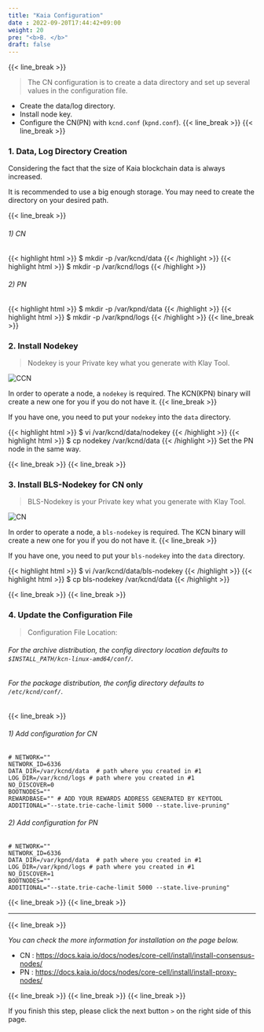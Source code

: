 ```yaml
---
title: "Kaia Configuration"
date : 2022-09-20T17:44:42+09:00
weight: 20
pre: "<b>B. </b>"
draft: false
---
```

{{< line_break >}}
>The CN configuration is to create a data directory and set up several values in the configuration file.
* Create the data/log directory.
* Install node key.
* Configure the CN(PN) with `kcnd.conf` (`kpnd.conf`).
  {{< line_break >}}
  {{< line_break >}}


### 1. Data, Log Directory Creation
Considering the fact that the size of Kaia blockchain data is always increased. &nbsp;

It is recommended to use a big enough storage. You may need to create the directory on your desired path.

{{< line_break >}}

###### 1) CN
{{< highlight html >}}
$ mkdir -p /var/kcnd/data
{{< /highlight >}}
{{< highlight html >}}
$ mkdir -p /var/kcnd/logs
{{< /highlight >}}

###### 2) PN
{{< highlight html >}}
$ mkdir -p /var/kpnd/data
{{< /highlight >}}
{{< highlight html >}}
$ mkdir -p /var/kpnd/logs
{{< /highlight >}}
{{< line_break >}}


### 2. Install Nodekey
> Nodekey is your Private key what you generate with Klay Tool.

![CCN](/images/nodekey.png)

In order to operate a node, a `nodekey` is required. The KCN(KPN) binary will create a new one for you if you do not have it. {{< line_break >}}

If you have one, you need to put your `nodekey` into the `data` directory.


{{< highlight html >}}
$ vi /var/kcnd/data/nodekey
{{< /highlight >}}
{{< highlight html >}}
$ cp nodekey /var/kcnd/data
{{< /highlight >}}
Set the PN node in the same way.

{{< line_break >}}
{{< line_break >}}

### 3. Install BLS-Nodekey for CN only
> BLS-Nodekey is your Private key what you generate with Klay Tool.

![CN](/images/nodekey.png)

In order to operate a node, a `bls-nodekey` is required. The KCN binary will create a new one for you if you do not have it. {{< line_break >}}

If you have one, you need to put your `bls-nodekey` into the `data` directory.


{{< highlight html >}}
$ vi /var/kcnd/data/bls-nodekey
{{< /highlight >}}
{{< highlight html >}}
$ cp bls-nodekey /var/kcnd/data
{{< /highlight >}}


{{< line_break >}}
{{< line_break >}}

### 4. Update the Configuration File
>Configuration File Location:
###### For the archive distribution, the config directory location defaults to `$INSTALL_PATH/kcn-linux-amd64/conf/`.
###### For the package distribution, the config directory defaults to `/etc/kcnd/conf/`.

{{< line_break >}}

###### 1) Add configuration for CN
```vim
# NETWORK=""
NETWORK_ID=6336
DATA_DIR=/var/kcnd/data  # path where you created in #1
LOG_DIR=/var/kcnd/logs # path where you created in #1
NO_DISCOVER=0
BOOTNODES=""
REWARDBASE="" # ADD YOUR REWARDS ADDRESS GENERATED BY KEYTOOL
ADDITIONAL="--state.trie-cache-limit 5000 --state.live-pruning"
```
###### 2)  Add configuration for PN
```vim
# NETWORK=""
NETWORK_ID=6336
DATA_DIR=/var/kpnd/data  # path where you created in #1
LOG_DIR=/var/kpnd/logs # path where you created in #1
NO_DISCOVER=1
BOOTNODES=""
ADDITIONAL="--state.trie-cache-limit 5000 --state.live-pruning"
```
{{< line_break >}}
{{< line_break >}}

---
{{< line_break >}}

*You can check the more information for installation on the page below.*
* CN : https://docs.kaia.io/docs/nodes/core-cell/install/install-consensus-nodes/
* PN : https://docs.kaia.io/docs/nodes/core-cell/install/install-proxy-nodes/

{{< line_break >}}
{{< line_break >}}
{{< line_break >}}

If you finish this step, please click the next button ```>``` on the right side of this page.
